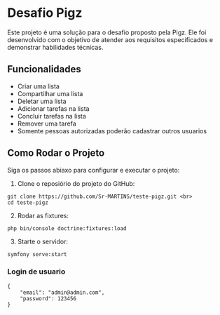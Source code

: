 # Desafio Pigz
Este projeto é uma solução para o desafio proposto pela Pigz. Ele foi desenvolvido com o objetivo de atender aos requisitos especificados e demonstrar habilidades técnicas.

## Funcionalidades
+ Criar uma lista
+ Compartilhar uma lista
+ Deletar uma lista
+ Adicionar tarefas na lista
+ Concluir tarefas na lista
+ Remover uma tarefa
+ Somente pessoas autorizadas poderão cadastrar outros usuarios

## 

## Como Rodar o Projeto 
Siga os passos abiaxo para configurar e executar o projeto:

1. Clone o reposiório do projeto do GitHub: 
```
git clone https://github.com/Sr-MARTINS/teste-pigz.git <br>
cd teste-pigz
```
2. Rodar as fixtures:
```
php bin/console doctrine:fixtures:load
```
3. Starte o servidor:
```
symfony serve:start
```

### Login de usuario
```
{
    "email": "admin@admin.com",
    "password": 123456
}
```
